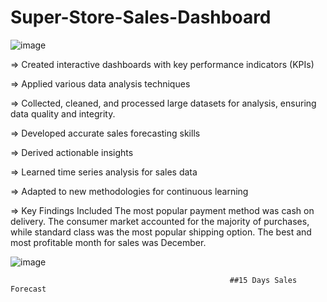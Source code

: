 # Super-Store-Sales-Dashboard

![image](https://github.com/cy2000yadav/Super-Store-Sales-Dashboard/assets/77014258/536be270-d71f-4712-ba20-b112895ccd53)

=> Created interactive dashboards with key performance indicators (KPIs)

=> Applied various data analysis techniques

=> Collected, cleaned, and processed large datasets for analysis, ensuring data quality and integrity.

=> Developed accurate sales forecasting skills

=> Derived actionable insights

=> Learned time series analysis for sales data

=> Adapted to new methodologies for continuous learning

=> Key Findings Included The most popular payment method was cash on delivery. The consumer market accounted for the majority of purchases, while standard class was the most popular shipping option. The best and most profitable month for sales was December.

![image](https://github.com/cy2000yadav/Super-Store-Sales-Dashboard/assets/77014258/5ea8b903-4efb-4508-b282-349bf727f68f)

                                                     ##15 Days Sales Forecast
